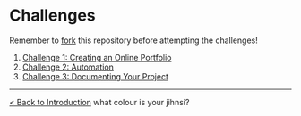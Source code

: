 # Challenges

Remember to [fork](https://docs.github.com/en/get-started/quickstart/fork-a-repo#forking-a-repository) this repository before attempting the challenges!

1. [Challenge 1: Creating an Online Portfolio](./challenge1.md)
2. [Challenge 2: Automation](./challenge2.md)
3. [Challenge 3: Documenting Your Project](./challenge3.md)

---

[< Back to Introduction](../README.md)
what colour is your jihnsi?